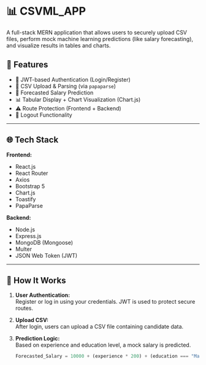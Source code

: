 # 📊 CSVML_APP

A full-stack MERN application that allows users to securely upload CSV files, perform mock machine learning predictions (like salary forecasting), and visualize results in tables and charts.

## 🚀 Features

- 🔐 JWT-based Authentication (Login/Register)
- 📁 CSV Upload & Parsing (via `papaparse`)
- 🤖 Forecasted Salary Prediction
- 📊 Tabular Display + Chart Visualization (Chart.js)
- ⚠️ Route Protection (Frontend + Backend)
- 🚪 Logout Functionality

---

## 🌐 Tech Stack

**Frontend:**
- React.js
- React Router
- Axios
- Bootstrap 5
- Chart.js
- Toastify
- PapaParse

**Backend:**
- Node.js
- Express.js
- MongoDB (Mongoose)
- Multer
- JSON Web Token (JWT)

---

## 🧠 How It Works

1. **User Authentication:**  
   Register or log in using your credentials. JWT is used to protect secure routes.

2. **Upload CSV:**  
   After login, users can upload a CSV file containing candidate data.

3. **Prediction Logic:**  
   Based on experience and education level, a mock salary is predicted.

   ```js
   Forecasted_Salary = 10000 + (experience * 200) + (education === "Masters" ? 1000 : 0)
